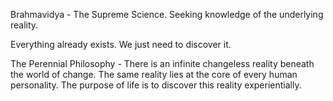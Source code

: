 Brahmavidya -
The Supreme Science.
Seeking knowledge of the underlying reality.

Everything already exists. We just need to discover it.

The Perennial Philosophy - 
There is an infinite changeless reality beneath the world of change.
The same reality lies at the core of every human personality.
The purpose of life is to discover this reality experientially.
